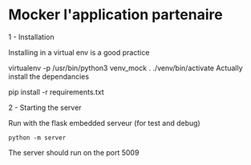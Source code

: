 # Mocker l'application partenaire

1 - Installation

Installing in a virtual env is a good practice

virtualenv -p /usr/bin/python3 venv_mock
. ./venv/bin/activate
Actually install the dependancies

pip install -r requirements.txt

2 - Starting the server

Run with the flask embedded serveur (for test and debug)

```python -m server```

The server should run on the port 5009
